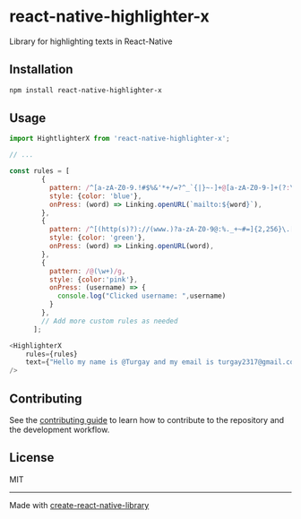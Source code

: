 # react-native-highlighter-x

Library for highlighting texts in React-Native

## Installation

```sh
npm install react-native-highlighter-x
```

## Usage

```js
import HightlighterX from 'react-native-highlighter-x';

// ...

const rules = [
		{
		  pattern: /^[a-zA-Z0-9.!#$%&'*+/=?^_`{|}~-]+@[a-zA-Z0-9-]+(?:\.[a-zA-Z0-9-]+)*$/,
		  style: {color: 'blue'},
		  onPress: (word) => Linking.openURL(`mailto:${word}`),
		},
		{
		  pattern: /^[(http(s)?)://(www.)?a-zA-Z0-9@:%._+~#=]{2,256}\.[a-z]{2,6}\b([-a-zA-Z0-9@:%_+.~#?&//=]*)/,
		  style: {color: 'green'},
		  onPress: (word) => Linking.openURL(word),
		},
		{
		  pattern: /@(\w+)/g,
		  style: {color:'pink'},
		  onPress: (username) => {
			console.log("Clicked username: ",username)
		  }
		},
		// Add more custom rules as needed
	  ];

<HighlighterX 
	rules={rules} 
	text={"Hello my name is @Turgay and my email is turgay2317@gmail.com my linkedin account is https://www.linkedin.com/in/turgayceylan/"}
/>
```

## Contributing

See the [contributing guide](CONTRIBUTING.md) to learn how to contribute to the repository and the development workflow.

## License

MIT

---

Made with [create-react-native-library](https://github.com/callstack/react-native-builder-bob)
